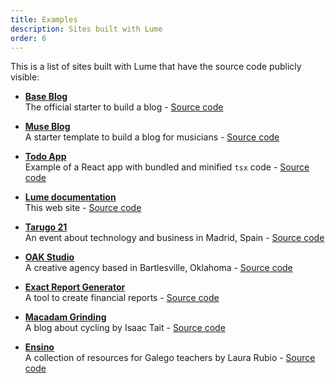 ```yaml
---
title: Examples
description: Sites built with Lume
order: 6
---
```


This is a list of sites built with Lume that have the source code publicly
visible:

- **[Base Blog](https://lumeland.github.io/base-blog/)**\
  The official starter to build a blog -
  [Source code](https://github.com/lumeland/base-blog)

- **[Muse Blog](https://lume-blog-muse.pages.dev/)**\
  A starter template to build a blog for musicians -
  [Source code](https://github.com/NeroBlackstone/lume-blog-muse)

- **[Todo App](https://lumeland.github.io/react-todo/)**\
  Example of a React app with bundled and minified `tsx` code -
  [Source code](https://github.com/lumeland/react-todo)

- **[Lume documentation](https://lumeland.github.io/)**\
  This web site -
  [Source code](https://github.com/lumeland/lumeland.github.io)

- **[Tarugo 21](https://tarugo21.netlify.app/)**\
  An event about technology and business in Madrid, Spain -
  [Source code](https://github.com/tarugoconf/tarugo21)

- **[OAK Studio](https://oakstudio.co/)**\
  A creative agency based in Bartlesville, Oklahoma -
  [Source code](https://github.com/bradeneast/oakstudio.co)

- **[Exact Report Generator](https://exact-report-generator.vercel.app/)**\
  A tool to create financial reports -
  [Source code](https://github.com/WilcoKruijer/ExactReportGenerator)

- **[Macadam Grinding](https://macadamgrinding.com/)**\
  A blog about cycling by Isaac Tait -
  [Source code](https://github.com/Isaac-Tait/macadamGrinding_denoStyle)

- **[Ensino](https://laurarubio.net/)**\
  A collection of resources for Galego teachers by Laura Rubio -
  [Source code](https://github.com/laura-rubio/ensino)
